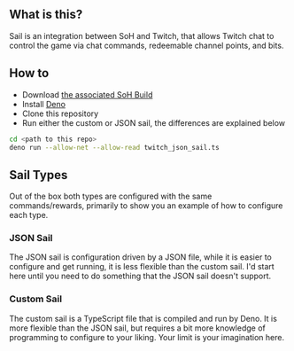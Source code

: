 ## What is this?

Sail is an integration between SoH and Twitch, that allows Twitch chat to
control the game via chat commands, redeemable channel points, and bits.

## How to

- Download
  [the associated SoH Build](https://github.com/HarbourMasters/Shipwright/pull/3073)
- Install [Deno](https://deno.land/manual@v1.34.3/getting_started/installation)
- Clone this repository
- Run either the custom or JSON sail, the differences are explained below

```sh
cd <path to this repo>
deno run --allow-net --allow-read twitch_json_sail.ts
```

## Sail Types

Out of the box both types are configured with the same commands/rewards,
primarily to show you an example of how to configure each type.

### JSON Sail

The JSON sail is configuration driven by a JSON file, while it is easier to
configure and get running, it is less flexible than the custom sail. I'd start
here until you need to do something that the JSON sail doesn't support.

### Custom Sail

The custom sail is a TypeScript file that is compiled and run by Deno. It is
more flexible than the JSON sail, but requires a bit more knowledge of
programming to configure to your liking. Your limit is your imagination here.
